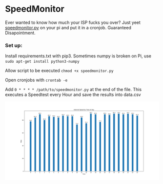 # SpeedMonitor

Ever wanted to know how much your ISP fucks you over? Just yeet [speedmonitor.py](https://github.com/cube1324/SpeedMonitor/blob/master/speedmonitor.py) on your pi and put it in a cronjob. Guaranteed Disapointment.

### Set up:
Install requirements.txt with pip3. Sometimes numpy is broken on Pi, use `sudo apt-get install python3-numpy`

Allow script to be executed `chmod +x speedmonitor.py`

Open cronjobs with `crontab -e`

Add `0 * * * * /path/to/speedmonitor.py` at the end of the file.
This executes a Speedtest every Hour and save the results into data.csv

![Histogramm](https://github.com/cube1324/SpeedMonitor/blob/master/example%20data/data.png)
